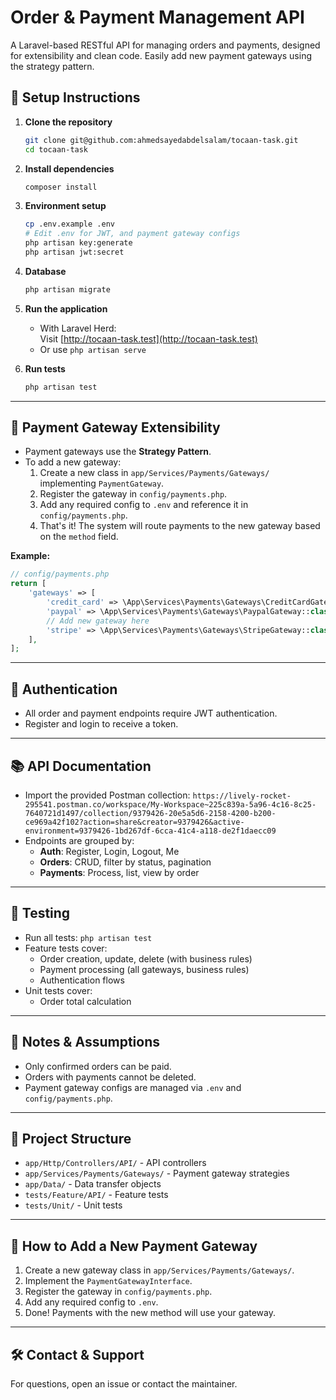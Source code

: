 # Order & Payment Management API

A Laravel-based RESTful API for managing orders and payments, designed for extensibility and clean code. Easily add new payment gateways using the strategy pattern.

## 🚀 Setup Instructions

1. **Clone the repository**
   ```bash
   git clone git@github.com:ahmedsayedabdelsalam/tocaan-task.git
   cd tocaan-task
   ```

2. **Install dependencies**
   ```bash
   composer install
   ```

3. **Environment setup**
   ```bash
   cp .env.example .env
   # Edit .env for JWT, and payment gateway configs
   php artisan key:generate
   php artisan jwt:secret
   ```

4. **Database**
   ```bash
   php artisan migrate
   ```

5. **Run the application**
   - With Laravel Herd:  
     Visit [http://tocaan-task.test](http://tocaan-task.test)
   - Or use `php artisan serve`

6. **Run tests**
   ```bash
   php artisan test
   ```

---

## 🧩 Payment Gateway Extensibility

- Payment gateways use the **Strategy Pattern**.
- To add a new gateway:
  1. Create a new class in `app/Services/Payments/Gateways/` implementing `PaymentGateway`.
  2. Register the gateway in `config/payments.php`.
  3. Add any required config to `.env` and reference it in `config/payments.php`.
  4. That's it! The system will route payments to the new gateway based on the `method` field.

**Example:**
```php
// config/payments.php
return [
    'gateways' => [
        'credit_card' => \App\Services\Payments\Gateways\CreditCardGateway::class,
        'paypal' => \App\Services\Payments\Gateways\PaypalGateway::class,
        // Add new gateway here
        'stripe' => \App\Services\Payments\Gateways\StripeGateway::class,
    ],
];
```

---

## 🔐 Authentication

- All order and payment endpoints require JWT authentication.
- Register and login to receive a token.

---

## 📚 API Documentation

- Import the provided Postman collection: `https://lively-rocket-295541.postman.co/workspace/My-Workspace~225c839a-5a96-4c16-8c25-7640721d1497/collection/9379426-20e5a5d6-2158-4200-b200-ce969a42f102?action=share&creator=9379426&active-environment=9379426-1bd267df-6cca-41c4-a118-de2f1daecc09`
- Endpoints are grouped by:
  - **Auth**: Register, Login, Logout, Me
  - **Orders**: CRUD, filter by status, pagination
  - **Payments**: Process, list, view by order

---

## 🧪 Testing

- Run all tests: `php artisan test`
- Feature tests cover:
  - Order creation, update, delete (with business rules)
  - Payment processing (all gateways, business rules)
  - Authentication flows
- Unit tests cover:
  - Order total calculation

---

## 📝 Notes & Assumptions

- Only confirmed orders can be paid.
- Orders with payments cannot be deleted.
- Payment gateway configs are managed via `.env` and `config/payments.php`.

---

## 📂 Project Structure

- `app/Http/Controllers/API/` - API controllers
- `app/Services/Payments/Gateways/` - Payment gateway strategies
- `app/Data/` - Data transfer objects
- `tests/Feature/API/` - Feature tests
- `tests/Unit/` - Unit tests

---

## 🏁 How to Add a New Payment Gateway

1. Create a new gateway class in `app/Services/Payments/Gateways/`.
2. Implement the `PaymentGatewayInterface`.
3. Register the gateway in `config/payments.php`.
4. Add any required config to `.env`.
5. Done! Payments with the new method will use your gateway.

---

## 🛠️ Contact & Support

For questions, open an issue or contact the maintainer.
